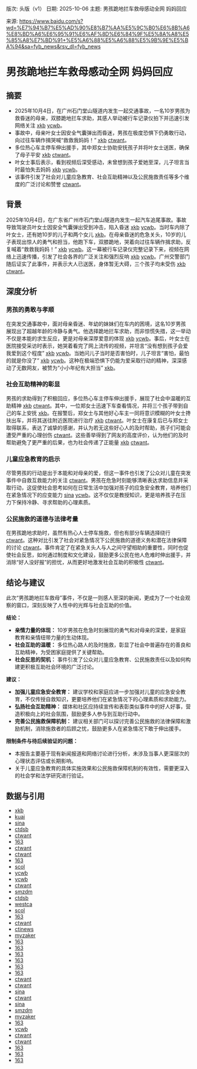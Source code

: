 版次: 头版（v1）
日期: 2025-10-06
主题: 男孩跪地拦车救母感动全网 妈妈回应

来源: https://www.baidu.com/s?wd=%E7%94%B7%E5%AD%90%E8%B7%AA%E5%9C%B0%E6%8B%A6%E8%BD%A6%E6%95%91%E6%AF%8D%E6%84%9F%E5%8A%A8%E5%85%A8%E7%BD%91+%E5%A6%88%E5%A6%88%E5%9B%9E%E5%BA%94&sa=fyb_news&rsv_dl=fyb_news

# 男孩跪地拦车救母感动全网 妈妈回应

## 摘要
- 2025年10月4日，在广州石门堂山隧道内发生一起交通事故，一名10岁男孩为救昏迷的母亲，双膝跪地拦车求助，其感人举动被行车记录仪拍下并迅速引发网络关注 [xkb](https://vertexaisearch.cloud.google.com/grounding-api-redirect/AUZIYQFYGdfwYiTGe4p3woDsaeKsv0vxImT8Um-uxINDA4QrUEdhQOKQXGr7p-Oq3hGrOJBqPbySDdtY9mhKxTAuwCfkrmPaNu7Bw1jbFd0qSE9PFVVPVMd--mivu1SVSYSMgJHHYvrf0kY=) [ycwb](https://vertexaisearch.cloud.google.com/grounding-api-redirect/AUZIYQEg6E6A3S0_2uNk3K8J2qMBRSOkrukzeTWGehHijSmby5j19pk91_hxdwVLMN8ThbK-sBNX3O5WLnWDMTrDXHNZHyCmpuNufJxqoGOGtDb_GAihwSWblQtTf79qPHfecFQbRu8B66T32FKHbbin9p8=)。
- 事故中，母亲叶女士因安全气囊弹出而昏迷，男孩在极度恐惧下仍勇敢行动，向过往车辆作揖哭喊“救救我妈妈！” [xkb](https://vertexaisearch.cloud.google.com/grounding-api-redirect/AUZIYQFYGdfwYiTGe4p3woDsaeKsv0vxImT8Um-uxINDA4QrUEdhQOKQXGr7p-Oq3hGrOJBqPbySDdtY9mhKxTAuwCfkrmPaNu7Bw1jbFd0qSE9PFVVPVMd--mivu1SVSYSMgJHHYvrf0kY=) [ctwant](https://vertexaisearch.cloud.google.com/grounding-api-redirect/AUZIYQFm3ewPEYLGXd8Mwsdz5bk5WhDpvpZQ3QumnZqiyeCXU4zNzF77kgHMT2hQUKdvy9DT8o3uH-ObR7_3GeVaTsGM32UHwUO3cLtvn7edNWygMA1Uo8HKbpV1UWhj8PHoF825szniwmvbKz8p9w==)。
- 多位热心车主停车伸出援手，其中郑女士协助安抚孩子并将叶女士送医，确保了母子平安 [xkb](https://vertexaisearch.cloud.google.com/grounding-api-redirect/AUZIYQFYGdfwYiTGe4p3woDsaeKsv0vxImT8Um-uxINDA4QrUEdhQOKQXGr7p-Oq3hGrOJBqPbySDdtY9mhKxTAuwCfkrmPaNu7Bw1jbFd0qSE9PFVVPVMd--mivu1SVSYSMgJHHYvrf0kY=) [ctwant](https://vertexaisearch.cloud.google.com/grounding-api-redirect/AUZIYQFm3ewPEYLGXd8Mwsdz5bk5WhDpvpZQ3QumnZqiyeCXU4zNzF77kgHMT2hQUKdvy9DT8o3uH-ObR7_3GeVaTsGM32UHwUO3cLtvn7edNWygMA1Uo8HKbpV1UWhj8PHoF825szniwmvbKz8p9w==)。
- 叶女士事后表示，看到视频后深受感动，未曾想到孩子爱她至深，儿子坦言当时最怕失去妈妈 [xkb](https://vertexaisearch.cloud.google.com/grounding-api-redirect/AUZIYQFYGdfwYiTGe4p3woDsaeKsv0vxImT8Um-uxINDA4QrUEdhQOKQXGr7p-Oq3hGrOJBqPbySDdtY9mhKxTAuwCfkrmPaNu7Bw1jbFd0qSE9PFVVPVMd--mivu1SVSYSMgJHHYvrf0kY=) [ycwb](https://vertexaisearch.cloud.google.com/grounding-api-redirect/AUZIYQEg6E6A3S0_2uNk3K8J2qMBRSOkrukzeTWGehHijSmby5j19pk91_hxdwVLMN8ThbK-sBNX3O5WLnWDMTrDXHNZHyCmpuNufJxqoGOGtDb_GAihwSWblQtTf79qPHfecFQbRu8B66T32FKHbbin9p8=)。
- 该事件引发了社会对儿童应急教育、社会互助精神以及公民施救责任等多个维度的广泛讨论和赞誉 [ctwant](https://vertexaisearch.cloud.google.com/grounding-api-redirect/AUZIYQEKKSOaakYIeaA-taqGnHpe7yYwC4tZhDXEkf4IhJ5YBszkl7_vV-VR7_RBkKVuDMT7oaJ47h-heYzlLHhLVNJdKUVLK1FlFtm8MlL9W8mOKJrjpQYxNM7EidwEEiNrpTRHGXxvHd3iFC9DVkc=)。

## 背景
2025年10月4日，在广东省广州市石门堂山隧道内发生一起汽车追尾事故。事故导致驾驶员叶女士因安全气囊弹出受到冲击，陷入昏迷 [xkb](https://vertexaisearch.cloud.google.com/grounding-api-redirect/AUZIYQFYGdfwYiTGe4p3woDsaeKsv0vxImT8Um-uxINDA4QrUEdhQOKQXGr7p-Oq3hGrOJBqPbySDdtY9mhKxTAuwCfkrmPaNu7Bw1jbFd0qSE9PFVVPVMd--mivu1SVSYSMgJHHYvrf0kY=) [ycwb](https://vertexaisearch.cloud.google.com/grounding-api-redirect/AUZIYQEg6E6A3S0_2uNk3K8J2qMBRSOkrukzeTWGehHijSmby5j19pk91_hxdwVLMN8ThbK-sBNX3O5WLnWDMTrDXHNZHyCmpuNufJxqoGOGtDb_GAihwSWblQtTf79qPHfecFQbRu8B66T32FKHbbin9p8=)。当时车内除了叶女士，还有她10岁的儿子和两个女儿 [xkb](https://vertexaisearch.cloud.google.com/grounding-api-redirect/AUZIYQFYGdfwYiTGe4p3woDsaeKsv0vxImT8Um-uxINDA4QrUEdhQOKQXGr7p-Oq3hGrOJBqPbySDdtY9mhKxTAuwCfkrmPaNu7Bw1jbFd0qSE9PFVVPVMd--mivu1SVSYSMgJHHYvrf0kY=)。在母亲昏迷的危急关头，10岁的儿子表现出惊人的勇气和担当，他跑下车，双膝跪地，哭着向过往车辆作揖求助，反复喊着“救救我妈妈！” [xkb](https://vertexaisearch.cloud.google.com/grounding-api-redirect/AUZIYQFYGdfwYiTGe4p3woDsaeKsv0vxImT8Um-uxINDA4QrUEdhQOKQXGr7p-Oq3hGrOJBqPbySDdtY9mhKxTAuwCfkrmPaNu7Bw1jbFd0qSE9PFVVPVMd--mivu1SVSYSMgJHHYvrf0kY=) [ycwb](https://vertexaisearch.cloud.google.com/grounding-api-redirect/AUZIYQEg6E6A3S0_2uNk3K8J2qMBRSOkrukzeTWGehHijSmby5j19pk91_hxdwVLMN8ThbK-sBNX3O5WLnWDMTrDXHNZHyCmpuNufJxqoGOGtDb_GAihwSWblQtTf79qPHfecFQbRu8B66T32FKHbbin9p8=)。这一幕被行车记录仪完整记录下来，视频在网络上迅速传播，引发了社会各界的广泛关注和强烈反响 [xkb](https://vertexaisearch.cloud.google.com/grounding-api-redirect/AUZIYQFYGdfwYiTGe4p3woDsaeKsv0vxImT8Um-uxINDA4QrUEdhQOKQXGr7p-Oq3hGrOJBqPbySDdtY9mhKxTAuwCfkrmPaNu7Bw1jbFd0qSE9PFVVPVMd--mivu1SVSYSMgJHHYvrf0kY=) [ycwb](https://vertexaisearch.cloud.google.com/grounding-api-redirect/AUZIYQEg6E6A3S0_2uNk3K8J2qMBRSOkrukzeTWGehHijSmby5j19pk91_hxdwVLMN8ThbK-sBNX3O5WLnWDMTrDXHNZHyCmpuNufJxqoGOGtDb_GAihwSWblQtTf79qPHfecFQbRu8B66T32FKHbbin9p8=)。广州交警部门随后证实了此事件，并表示大人已送医，身体暂无大碍，三个孩子均未受伤 [xkb](https://vertexaisearch.cloud.google.com/grounding-api-redirect/AUZIYQFYGdfwYiTGe4p3woDsaeKsv0vxImT8Um-uxINDA4QrUEdhQOKQXGr7p-Oq3hGrOJBqPbySDdtY9mhKxTAuwCfkrmPaNu7Bw1jbFd0qSE9PFVVPVMd--mivu1SVSYSMgJHHYvrf0kY=) [ctwant](https://vertexaisearch.cloud.google.com/grounding-api-redirect/AUZIYQFm3ewPEYLGXd8Mwsdz5bk5WhDpvpZQ3QumnZqiyeCXU4zNzF77kgHMT2hQUKdvy9DT8o3uH-ObR7_3GeVaTsGM32UHwUO3cLtvn7edNWygMA1Uo8HKbpV1UWhj8PHoF825szniwmvbKz8p9w==)。

## 深度分析

### 男孩的勇敢与孝顺
在突发交通事故中，面对母亲昏迷、年幼的妹妹们在车内的困境，这名10岁男孩展现出了超越年龄的冷静与勇气。他选择跪地拦车求助，而非惊慌失措，这一举动不仅是本能的求生反应，更是对母亲深厚爱意的体现 [xkb](https://vertexaisearch.cloud.google.com/grounding-api-redirect/AUZIYQFYGdfwYiTGe4p3woDsaeKsv0vxImT8Um-uxINDA4QrUEdhQOKQXGr7p-Oq3hGrOJBqPbySDdtY9mhKxTAuwCfkrmPaNu7Bw1jbFd0qSE9PFVVPVMd--mivu1SVSYSMgJHHYvrf0kY=) [ycwb](https://vertexaisearch.cloud.google.com/grounding-api-redirect/AUZIYQEg6E6A3S0_2uNk3K8J2qMBRSOkrukzeTWGehHijSmby5j19pk91_hxdwVLMN8ThbK-sBNX3O5WLnWDMTrDXHNZHyCmpuNufJxqoGOGtDb_GAihwSWblQtTf79qPHfecFQbRu8B66T32FKHbbin9p8=)。事后，叶女士在医院接受采访时表示，她哭着看完了网上流传的视频，并坦言“没有想到孩子会爱我爱到这个程度” [xkb](https://vertexaisearch.cloud.google.com/grounding-api-redirect/AUZIYQFYGdfwYiTGe4p3woDsaeKsv0vxImT8Um-uxINDA4QrUEdhQOKQXGr7p-Oq3hGrOJBqPbySDdtY9mhKxTAuwCfkrmPaNu7Bw1jbFd0qSE9PFVVPVMd--mivu1SVSYSMgJHHYvrf0kY=) [ycwb](https://vertexaisearch.cloud.google.com/grounding-api-redirect/AUZIYQEg6E6A3S0_2uNk3K8J2qMBRSOkrukzeTWGehHijSmby5j19pk91_hxdwVLMN8ThbK-sBNX3O5WLnWDMTrDXHNZHyCmpuNufJxqoGOGtDb_GAihwSWblQtTf79qPHfecFQbRu8B66T32FKHbbin9p8=)。当她问儿子当时是否害怕时，儿子坦言“害怕，最怕的就是你没了” [xkb](https://vertexaisearch.cloud.google.com/grounding-api-redirect/AUZIYQFYGdfwYiTGe4p3woDsaeKsv0vxImT8Um-uxINDA4QrUEdhQOKQXGr7p-Oq3hGrOJBqPbySDdtY9mhKxTAuwCfkrmPaNu7Bw1jbFd0qSE9PFVVPVMd--mivu1SVSYSMgJHHYvrf0kY=) [ycwb](https://vertexaisearch.cloud.google.com/grounding-api-redirect/AUZIYQEg6E6A3S0_2uNk3K8J2qMBRSOkrukzeTWGehHijSmby5j19pk91_hxdwVLMN8ThbK-sBNX3O5WLnWDMTrDXHNZHyCmpuNufJxqoGOGtDb_GAihwSWblQtTf79qPHfecFQbRu8B66T32FKHbbin9p8=)。这种在极端恐惧下仍能为爱采取行动的精神，深深感动了无数网友，被赞为“小小年纪有大担当” [xkb](https://vertexaisearch.cloud.google.com/grounding-api-redirect/AUZIYQFYGdfwYiTGe4p3woDsaeKsv0vxImT8Um-uxINDA4QrUEdhQOKQXGr7p-Oq3hGrOJBqPbySDdtY9mhKxTAuwCfkrmPaNu7Bw1jbFd0qSE9PFVVPVMd--mivu1SVSYSMgJHHYvrf0kY=)。

### 社会互助精神的彰显
男孩的求助得到了积极回应，多位热心车主停车伸出援手，展现了社会中温暖的互助精神 [xkb](https://vertexaisearch.cloud.google.com/grounding-api-redirect/AUZIYQFYGdfwYiTGe4p3woDsaeKsv0vxImT8Um-uxINDA4QrUEdhQOKQXGr7p-Oq3hGrOJBqPbySDdtY9mhKxTAuwCfkrmPaNu7Bw1jbFd0qSE9PFVVPVMd--mivu1SVSYSMgJHHYvrf0kY=) [ctwant](https://vertexaisearch.cloud.google.com/grounding-api-redirect/AUZIYQFm3ewPEYLGXd8Mwsdz5bk5WhDpvpZQ3QumnZqiyeCXU4zNzF77kgHMT2hQUKdvy9DT8o3uH-ObR7_3GeVaTsGM32UHwUO3cLtvn7edNWygMA1Uo8HKbpV1UWhj8PHoF825szniwmvbKz8p9w==)。其中，一位郑女士迅速下车查看情况，并将三个孩子带到自己的车上安抚 [xkb](https://vertexaisearch.cloud.google.com/grounding-api-redirect/AUZIYQFYGdfwYiTGe4p3woDsaeKsv0vxImT8Um-uxINDA4QrUEdhQOKQXGr7p-Oq3hGrOJBqPbySDdtY9mhKxTAuwCfkrmPaNu7Bw1jbFd0qSE9PFVVPVMd--mivu1SVSYSMgJHHYvrf0kY=)。在报警后，郑女士与其他好心车主一同将意识模糊的叶女士搀扶出车，并将其送往附近医院进行治疗 [xkb](https://vertexaisearch.cloud.google.com/grounding-api-redirect/AUZIYQFYGdfwYiTGe4p3woDsaeKsv0vxImT8Um-uxINDA4QrUEdhQOKQXGr7p-Oq3hGrOJBqPbySDdtY9mhKxTAuwCfkrmPaNu7Bw1jbFd0qSE9PFVVPVMd--mivu1SVSYSMgJHHYvrf0kY=) [ctwant](https://vertexaisearch.cloud.google.com/grounding-api-redirect/AUZIYQFm3ewPEYLGXd8Mwsdz5bk5WhDpvpZQ3QumnZqiyeCXU4zNzF77kgHMT2hQUKdvy9DT8o3uH-ObR7_3GeVaTsGM32UHwUO3cLtvn7edNWygMA1Uo8HKbpV1UWhj8PHoF825szniwmvbKz8p9w==)。叶女士在康复后已与郑女士取得联系，表达了诚挚的感谢，并认为若无这些好心人的及时帮助，孩子们可能会遭受严重的心理创伤 [ctwant](https://vertexaisearch.cloud.google.com/grounding-api-redirect/AUZIYQFm3ewPEYLGXd8Mwsdz5bk5WhDpvpZQ3QumnZqiyeCXU4zNzF77kgHMT2hQUKdvy9DT8o3uH-ObR7_3GeVaTsGM32UHwUO3cLtvn7edNWygMA1Uo8HKbpV1UWhj8PHoF825szniwmvbKz8p9w==)。这些善举得到了网友的高度评价，认为他们的及时帮助避免了更严重的后果，也为社会传递了正能量 [xkb](https://vertexaisearch.cloud.google.com/grounding-api-redirect/AUZIYQFYGdfwYiTGe4p3woDsaeKsv0vxImT8Um-uxINDA4QrUEdhQOKQXGr7p-Oq3hGrOJBqPbySDdtY9mhKxTAuwCfkrmPaNu7Bw1jbFd0qSE9PFVVPVMd--mivu1SVSYSMgJHHYvrf0kY=) [ctwant](https://vertexaisearch.cloud.google.com/grounding-api-redirect/AUZIYQEKKSOaakYIeaA-taqGnHpe7yYwC4tZhDXEkf4IhJ5YBszkl7_vV-VR7_RBkKVuDMT7oaJ47h-heYzlLHhLVNJdKUVLK1FlFtm8MlL9W8mOKJrjpQYxNM7EidwEEiNrpTRHGXxvHd3iFC9DVkc=)。

### 儿童应急教育的启示
尽管男孩的行动是出于本能和对母亲的爱，但这一事件也引发了公众对儿童在突发事件中自救互救能力的关注 [ctwant](https://vertexaisearch.cloud.google.com/grounding-api-redirect/AUZIYQEKKSOaakYIeaA-taqGnHpe7yYwC4tZhDXEkf4IhJ5YBszkl7_vV-VR7_RBkKVuDMT7oaJ47h-heYzlLHhLVNJdKUVLK1FlFtm8MlL9W8mOKJrjpQYxNM7EidwEEiNrpTRHGXxvHd3iFC9DVkc=)。男孩在危急时刻能够清晰表达求助信息并采取行动，这促使社会思考如何在日常生活中加强对孩子的应急安全教育，培养他们在紧急情况下的应变能力 [sina](https://vertexaisearch.cloud.google.com/grounding-api-redirect/AUZIYQFPCEdZBIR3RUrG9rhiCi0gr7VLtO7CTgQzDrkepKV1QevOKMAXZeYgSpHTwGUxQuSQIm-ZcZCB7I0qwBMqX0ZgRL61Pc4UCe99DFET7CziyUKh_P_f8tTbetSOJBlwUUA8Oqe2r2sW3_NqRwj0UclYcSl1Y5UbW7F6v7BngXTAllj3OSCGs4cIPfE=) [ycwb](https://vertexaisearch.cloud.google.com/grounding-api-redirect/AUZIYQFyTCn7K_mbalSMW7SHlwKJij9zfAHrbe69U6ZfcaPS_CdNAODulYgx1ZuWVnICWiIkbWJF8EtQpLAcCkhmRvVxOB9-3cggnxO2tZrL57BVjAO-eqisycY=)。这不仅仅是教授知识，更是培养孩子在压力下保持冷静、寻求帮助的心理素质。

### 公民施救的道德与法律考量
在男孩跪地求助时，虽然有热心人士停车施救，但也有部分车辆选择绕行 [ctwant](https://vertexaisearch.cloud.google.com/grounding-api-redirect/AUZIYQEKKSOaakYIeaA-taqGnHpe7yYwC4tZhDXEkf4IhJ5YBszkl7_vV-VR7_RBkKVuDMT7oaJ47h-heYzlLHhLVNJdKUVLK1FlFtm8MlL9W8mOKJrjpQYxNM7EidwEEiNrpTRHGXxvHd3iFC9DVkc=)。这种对比引发了社会对紧急情况下公民施救的道德义务和潜在法律保障的讨论 [ctwant](https://vertexaisearch.cloud.google.com/grounding-api-redirect/AUZIYQEKKSOaakYIeaA-taqGnHpe7yYwC4tZhDXEkf4IhJ5YBszkl7_vV-VR7_RBkKVuDMT7oaJ47h-heYzlLHhLVNJdKUVLK1FlFtm8MlL9W8mOKJrjpQYxNM7EidwEEiNrpTRHGXxvHd3iFC9DVkc=)。事件肯定了在紧急关头人与人之间守望相助的重要性，同时也促使社会反思，如何通过制度和文化建设，鼓励更多公民在他人危难时伸出援手，并消除“好人没好报”的担忧，从而更好地激发社会互助的积极性 [ctwant](https://vertexaisearch.cloud.google.com/grounding-api-redirect/AUZIYQEKKSOaakYIeaA-taqGnHpe7yYwC4tZhDXEkf4IhJ5YBszkl7_vV-VR7_RBkKVuDMT7oaJ47h-heYzlLHhLVNJdKUVLK1FlFtm8MlL9W8mOKJrjpQYxNM7EidwEEiNrpTRHGXxvHd3iFC9DVkc=)。

## 结论与建议
此次“男孩跪地拦车救母”事件，不仅是一则感人至深的新闻，更成为了一个社会观察的窗口，深刻反映了人性中的光辉与社会互助的价值。

**结论：**
- **亲情力量的体现：** 10岁男孩在危急时刻展现的勇气和对母亲的深爱，是家庭教育和亲情纽带力量的生动体现。
- **社会互助的温暖：** 多位热心路人的及时施救，彰显了社会中普遍存在的善良和互助精神，为受困家庭提供了关键帮助。
- **社会反思的契机：** 事件引发了公众对儿童应急教育、公民施救责任以及如何构建更积极互助社会环境的广泛讨论。

**建议：**
- **加强儿童应急安全教育：** 建议学校和家庭应进一步加强对儿童的应急安全教育，不仅传授自救知识，更要培养他们在紧急情况下的心理素质和求助能力。
- **弘扬社会互助精神：** 媒体和社区应持续宣传和表彰类似事件中的好人好事，营造积极向上的社会氛围，鼓励更多人参与到互助行动中。
- **完善公民施救保障机制：** 建议相关部门可以探讨完善公民施救的法律保障和激励机制，消除施救者的后顾之忧，鼓励更多人在紧急情况下敢于伸出援手。

**限制条件与待后续验证的问题：**
- 本报告主要基于现有新闻报道和网络讨论进行分析，未涉及当事人更深层次的心理状态评估或长期影响。
- 关于儿童应急教育的具体实施效果和公民施救保障机制的有效性，需要更深入的社会学和法学研究进行验证。

## 数据与引用
- [xkb](https://vertexaisearch.cloud.google.com/grounding-api-redirect/AUZIYQFYGdfwYiTGe4p3woDsaeKsv0vxImT8Um-uxINDA4QrUEdhQOKQXGr7p-Oq3hGrOJBqPbySDdtY9mhKxTAuwCfkrmPaNu7Bw1jbFd0qSE9PFVVPVMd--mivu1SVSYSMgJHHYvrf0kY=)
- [kuai](https://vertexaisearch.cloud.google.com/grounding-api-redirect/AUZIYQEQNXpgGZ7pA2OC9crGNKgpX6fGZCDtryXStowVNKD3g4M4QPTjzKj7uOI7W1aV_xltTpOyFJZdD27CwJ0Mtp6zHeu9LY3oOqhWQysm7uykiqHxbXnHBH42QmeYHggABPRnMMQrehVQKlxjGXNZ)
- [sina](https://vertexaisearch.cloud.google.com/grounding-api-redirect/AUZIYQGalYCjlc1K-T-LW5G8O6SxiBi5Ab71MwQwMkQ2uQtMxLHjwC8-369iMOjRE-KPjTuFOZ5X6RnqeWOJfyD2AqhA_hym9o9Gmt4Yro30rTU1x4caaFn9qDliJnbe8vcM41nyFtZnapsvcjR_PD9LWImL0iC_ZkxlOU7a2isGh-UjDQA-1xqoLOheiWI=)
- [ctdsb](https://vertexaisearch.cloud.google.com/grounding-api-redirect/AUZIYQHwsq9ryTcKKrG6_3csraBF7QBFDOjq2rr5lGsW2Ite7KTqRL2QACKnbWqEdQwJzX21TvglGM2ZTwB7uYK2UA4a_FDSxo25ojEzOCN0-gDPtma3yxstKLc3BXXAGwdaN9TFVT4bKpiyI78R)
- [ctwant](https://vertexaisearch.cloud.google.com/grounding-api-redirect/AUZIYQGvo1iwcJg6FvMJpBpmC9DHKe-S6dC7k6VGuqbA2SPCRFbxrvwLaY_rUFpxG0JgY_CisUg98j2mU0jH666okAxp1MJgz2165AIP-lzIw00G9LlHotrS-X92r6oh35QwVF3jD-m6zCNGEhxUuFg=)
- [163](https://vertexaisearch.cloud.google.com/grounding-api-redirect/AUZIYQHav_tHYIReeaDXmGM5duxkD4iIq5A-VBUzNxNNIhKa9df8KxnKcWaqyr4tszvgXsWGAtmW5uBnepC36YzKW_OOAjXJZQubWUf3zi4We7zcaEIKCAvu5qcrkEuH2-4N-2G5DuR5lheLthteaDoHVahroNc1t7py)
- [ctwant](https://vertexaisearch.cloud.google.com/grounding-api-redirect/AUZIYQFlV4gJ1_rqqE4fUbGGZBsxG8uDGQgha7TNlFFLqILa_KoWvQnUl_RzYXUAyCK53lqwwbwH2iKKAG6J2Hjq84K7H8NNnkUhQZR3jnpEHgoHWm98_eiLGbVmjX9yoNmpAXP5V2w0Mp6h1UyNAxQ=)
- [ctwant](https://vertexaisearch.cloud.google.com/grounding-api-redirect/AUZIYQER15itJj3C6k-hDS_wKf9pF2z31dl5JCus6YS_hi_5C64dVEoR08WiMRpxuF_AnuYEP8THur5-UMlFwn87G4x7cUZk1EHN_5Q9Omd1Kbp7z6GjFqhh66lrkl-sVOzPG1nbOnSWHJGYBs-E9xM=)
- [163](https://vertexaisearch.cloud.google.com/grounding-api-redirect/AUZIYQGLHq8E1NeJ2MHtGhZPPfJPu0IxtQJCGkt7pDE4Z-jpjwYZ65ogwU8DjPHKxk8aibakWq_Z5OBvUDjIEiGe3it4UY4m5bA0tiNZwmwZ1QFN1vdxnUTJoatSR77AgVJvEBm8Hu2wvHx1TP7rXA7uGQUlf7Xy9w==)
- [scol](https://vertexaisearch.cloud.google.com/grounding-api-redirect/AUZIYQGx1d05-8K5_Ds8HnT0BDnRM7R6WggvlScAuovop8D7n7hy3mV-qdX76v2wVm9-R10YunJ3F6DTOFIT6QmcxoLmER1_lES1hqsXwPOeLa8-PyXCAzhknPCEWJOwmcr5-aE=)
- [ycwb](https://vertexaisearch.cloud.google.com/grounding-api-redirect/AUZIYQFrSwrMbV9wkm2gcaTYt4xxV3o0g1bpUbVPV0wXx36Rwvz3HBHrPIlXdfZFd-z-ZptAlY00YRqk2GTuKIabYGRo8svoR6siP2rxccr6mtOKZzdRwDYXMcuGp7_uHQV5y9RdPXIGmy_NJRiQ1a7ok7Yx)
- [ycwb](https://vertexaisearch.cloud.google.com/grounding-api-redirect/AUZIYQEg6E6A3S0_2uNk3K8J2qMBRSOkrukzeTWGehHijSmby5j19pk91_hxdwVLMN8ThbK-sBNX3O5WLnWDMTrDXHNZHyCmpuNufJxqoGOGtDb_GAihwSWblQtTf79qPHfecFQbRu8B66T32FKHbbin9p8=)
- [ctwant](https://vertexaisearch.cloud.google.com/grounding-api-redirect/AUZIYQFm3ewPEYLGXd8Mwsdz5bk5WhDpvpZQ3QumnZqiyeCXU4zNzF77kgHMT2hQUKdvy9DT8o3uH-ObR7_3GeVaTsGM32UHwUO3cLtvn7edNWygMA1Uo8HKbpV1UWhj8PHoF825szniwmvbKz8p9w==)
- [smzdm](https://vertexaisearch.cloud.google.com/grounding-api-redirect/AUZIYQHS9OfCdtY_1Z94P98UKKS0-FvBW99JJ9MQb14SJ88pUVGX7qk2ok77zML9EshppuQGspcWMijmYPE2Y7h6z30VYZTztmFW96N0E5MspBt51CNn-S_zUvnej5OdGAke)
- [ctdsb](https://vertexaisearch.cloud.google.com/grounding-api-redirect/AUZIYQGQCWyOpC23NmBlV8K0TBZ1kyQS-QbzAD4DDEwK5bXIwlFDiGzfcjOaOtEq-ub9hmNKM2FYX7BY9K34Tp443YTFIQWCTdQylFAqqnt7kc2TYtWjnG9ya_UJLiobzUkp9xo2Kp-5Re00EUo=)
- [westca](https://vertexaisearch.cloud.google.com/grounding-api-redirect/AUZIYQFnrYNssZDKyLgerroTZ_YwLmWJ07_uAt9Bg_Lt4o9AVOfWvYexqjRggGSCRNtyU_TyJSnzHtJqeXyP7Uhpg5OFfjT5xS2U3xbD3IkRQeB4y3d9AfdhmTHElso2tDBlNLVLOOkzR_vw_DZb07QYIaM1Ky59C6_UGj0b9CTrTvu2a-9ZkXfmxAzet8xtZiPO-i5YTOF23QhgjrqQGfb6VODNnpxEVzJGUTVnIcYVYJ7LElzcr2LmtLmmYdYPSHjaAuHQE4JUlUEQBiMH3Bn1Zr5sjCwk2fnHv2h0UWrsmIJP4Nk0C66EboMLPCGvpDqOrV8Mio6cZ25fJG1oBw_ZqZt4DxGSKePQsKX8YZwEtc0I5ilrC9lCzOyu4Pf1L5Gp8RburNpcr6G03xqboyVq_QBgK8StqM0w_ZII1-8exA==)
- [scol](https://vertexaisearch.cloud.google.com/grounding-api-redirect/AUZIYQGVX9rVivFR70ux71clXMaVcrDHefbqiBk7TIzaWoCRfTjxC07ItsEI9Yh-gq3JYvPvJ0lnTQAvPKBaPD3SC-HCHOiqFUg1vejpAziyR1vPADG3aE6Aw2ECnO9mrSQ3cA==)
- [163](https://vertexaisearch.cloud.google.com/grounding-api-redirect/AUZIYQEZ7UU0aGs7jRaXNRn99AGfou_Ucml3dCs-jq9sTLWyOsr97cxzpzeqYFVUHuzLa9UG-MPBIpggp4y1UQxOlxIl-srwF2xESh71DyCYBAWOxBJt2FOptuWxmIGOvm7LQNYX9cDfz36fpyGPG5ZAMQ==)
- [ctwant](https://vertexaisearch.cloud.google.com/grounding-api-redirect/AUZIYQG9E2RDcZGEj0gx30WBLMZIsxGe5qHsUmu3OoHs5On5H0G-aFp1_nAEYJrbcThb3A-VoKeuO58P_Xg0X8cXY-jIYd1kHUoHkCR_smCaT8nIGFRYVYKTMYHm6Yug6IAjTNbibmYr6Kf2OPvA8Q==)
- [ctinews](https://vertexaisearch.cloud.google.com/grounding-api-redirect/AUZIYQFw_b4_tyQwvh3fBOC_WeOhhcrwR0uWDHks4EjEhK-ysaz0qXfbHYbj_QdDTMa-KVJexD0bGI005Y0wZJL93ResZ09dIE7n2QQsf3i85F828XzLgzD86u3A9soduQnhvVezC7M=)
- [myzaker](https://vertexaisearch.cloud.google.com/grounding-api-redirect/AUZIYQGblKYMV9usfPyA_i9MW_FByGQBjZiK-BTk7rndq4RrdhJOGwPjoSJdCEr_almQHHKOYtIH4AVHWoICYOH6NVmf_MwP0A9cbwk0UtDJmfUiDIr7Y9UCjBDHRXG0SAIiEpHGW9QAO9i66xnnSAlf39dZcko=)
- [163](https://vertexaisearch.cloud.google.com/grounding-api-redirect/AUZIYQEif5FjRP2GVDJs1RLYm4TH7EDqdA6wTtB-tM7RMu4efTAQhgtNhWr30B3PGxPQNsegS1o1C2f3rpmJk6-Mr4P4wVJySR4Ch-f_wyLbRpZDlJ8r5c-2-h3o-G3la0QSnd4a-cE7cZ4PrK3Vtb5TKEQS7idz2Iwt_2h_JYwGR0ukqg==)
- [163](https://vertexaisearch.cloud.google.com/grounding-api-redirect/AUZIYQGlCYpuUU4wNsPwq41VooCp4wSYIuMzekwumH10D-NT8KTvoaa8qBhkN4c4LFAfPQUeo4prU8nGg7GvepWzb9r5S7nSSyL7-jYiXevWbopSAV7K8olXxrbn2-UcBK3_ref_II56hmd7ZSzDaFQDeA==)
- [163](https://vertexaisearch.cloud.google.com/grounding-api-redirect/AUZIYQGcsFQuNUPoC3oxJUGzbYvbXRGYUeQyb3fjbOT9nZVO3XUhwUBjbGbL48Jfa4jMKoU8r2fs5LxOD-BQy08m0x1fJzk0rArmJb8tAqMc3TWXZ_HWxiBFDOEIIaIrQLXrNRjGTmaM5jGWu6dbYnQRSw==)
- [163](https://vertexaisearch.cloud.google.com/grounding-api-redirect/AUZIYQEvYZ8ATZitH4Z5Zq8R_QtK-nqx812qtwoVgslSyOGDhCmt991oIRTiR8gOJO2Gc3W4MZEk7kASQvXXeTZSWFfj6fl-SdFAT41ilKlMIEFKOc_8x9tXxhBO993OyavB6xRCSRJeNboZ1vOClZ_fiAP-U3POZl92KAw9Inn54P7cdDBgZpV-2WeNu8gL05yuHg==)
- [163](https://vertexaisearch.cloud.google.com/grounding-api-redirect/AUZIYQGjpvxFrfGrRoMsVVz-wgO1Bj1psf3tNqcEc0vFLaK2Ll8FZzyN-_LoC2ZYJYbbUn0QK8the9vucBA9NXKIkbTZDWuKIqQKrGYgkzDR_GFrUMmQ8SrNrOguoaPgI2rDBxdw-Ja8oZVJpJ2BnMHu9w==)
- [163](https://vertexaisearch.cloud.google.com/grounding-api-redirect/AUZIYQGAU3vUbhiWez6kFVw0T9GAe-z8s0YmhgIYnPVTWd9HETZ8Cy6I5Tir8eTsVnJdrPLJGvL5-IHM8Vzy7qkYV0J9c4g5w7WxQzAWyXA0e_YaDi2GJqOEytVPzsSWsyv1K-FkArdMOtyP08F8qVPrlCk0)
- [ctwant](https://vertexaisearch.cloud.google.com/grounding-api-redirect/AUZIYQEKKSOaakYIeaA-taqGnHpe7yYwC4tZhDXEkf4IhJ5YBszkl7_vV-VR7_RBkKVuDMT7oaJ47h-heYzlLHhLVNJdKUVLK1FlFtm8MlL9W8mOKJrjpQYxNM7EidwEEiNrpTRHGXxvHd3iFC9DVkc=)
- [ctwant](https://vertexaisearch.cloud.google.com/grounding-api-redirect/AUZIYQE1AF-fZ3AZ6d1qF86ACB-MeFOafzTWjB92wQRIfDsi4uanCVMDV7oOykiA0RRM4WBMAUINM4oZlJMUUgCdgSw8SI0ZvsJfoTkErURutwW2wQLSBAlZK4UKBxDuXgeRiT9i2dhIKSulPy0NweY=)
- [sina](https://vertexaisearch.cloud.google.com/grounding-api-redirect/AUZIYQFPCEdZBIR3RUrG9rhiCi0gr7VLtO7CTgQzDrkepKV1QevOKMAXZeYgSpHTwGUxQuSQIm-ZcZCB7I0qwBMqX0ZgRL61Pc4UCe99DFET7CziyUKh_P_f8tTbetSOJBlwUUA8Oqe2r2sW3_NqRwj0UclYcSl1Y5UbW7F6v7BngXTAllj3OSCGs4cIPfE=)
- [ctwant](https://vertexaisearch.cloud.google.com/grounding-api-redirect/AUZIYQEEKeS2kZ26ommDtJHRYyf9vilB9eg20MDj5qLxvsz6jXbpFCsp4IW50f78BaAUnHgrjeghWLmq1VAJW3vEwoeWP6kFxUqmYLwveKesHR8aSqw9V7jDGyqXuNGIIg8s_4c1eGnrshgEQVSnyc8=)
- [sina](https://vertexaisearch.cloud.google.com/grounding-api-redirect/AUZIYQEo5PVGzKSJ-tQaIY2Q8chTiXx-Rbwj6CwavtznKvmu_7s65o05au5cSd-ORVrih91mVspKNaE1SUB4FQwM7BMc7Ed2OOOImZ9cT4XHFF3iEkbbFwGCxOVRbQuzmSwwvnWJJ5hrCMnAdjjB6syYy6o_S1TsLJ4G08fOagIWZil_DA==)
- [smzdm](https://vertexaisearch.cloud.google.com/grounding-api-redirect/AUZIYQFEjPTV7qEIvAkTfjl9skw4Le8C2jyMrJjZuZczOm3kbi_6g8-NiCSfgzrVzW2Io5uKEmLCBfbTImJJARmdxmDiH8VScSur7RNal7mpkWQL99r_5piaqslXjVSCixuPqw==)
- [myzaker](https://vertexaisearch.cloud.google.com/grounding-api-redirect/AUZIYQGWQco7THXL4c359YA2jrlu_PgbBbXBlBvGNIWPV3vEFlmSGrAyQ4p7zZKDYBapyDDACAdhOLlwXKOmUsSstH4_y94EBbns1TI6NSVwa6jnGSW28hx5IPEOPCC0mLIRLXTliTUXbF_OPQ-VLAu7P1h5T4P3)
- [163](https://vertexaisearch.cloud.google.com/grounding-api-redirect/AUZIYQHg_lnkYSwEDDc13CrsCa_xWFfP7A1rKzeVa2fdqqMC0A8MMHeQhp88Y80rvUw7v1XGr25hTAm_qMXgTHQ41GKBjVeD-UR56wvfPbY5scF9W3xh17F0LyESY6EraNdb8odyMnpiOb0kLjKB68hiHNv5muY-e37VqZOVoG_Y-zy8JsSekPh8bOb9dMu2JejHfZ_b3aGhKp7DXRnCn0ZMzhmlec9oDjAL7llMhEHjxA==)
- [ycwb](https://vertexaisearch.cloud.google.com/grounding-api-redirect/AUZIYQFyTCn7K_mbalSMW7SHlwKJij9zfAHrbe69U6ZfcaPS_CdNAODulYgx1ZuWVnICWiIkbWJF8EtQpLAcCkhmRvVxOB9-3cggnxO2tZrL57BVjAO-eqisycY=)
- [ctwant](https://vertexaisearch.cloud.google.com/grounding-api-redirect/AUZIYQGHH3Qg3khlWRjhJWEKwZFPQRR0eJLwDHjHA1ljfmcKX5T_r2t9OfsnHVg8Z29BXfaIuEVbdHryi_X43TpBuHTOsL2GVtx4mXXcs_zSFT48CwycdDLFTqFUCgS3dYHSHeapc8NOLN1sCgi3OMs=)
- [ctwant](https://vertexaisearch.cloud.google.com/grounding-api-redirect/AUZIYQHlkKw_tSr_TfI6MW4pJFlvD9Ze-bCOtOh8ydD0f3oac15gImKe6ByZMawugELA6D3gdOZoh_IKEGK8Kw9qJyoKzMoAUZ7CRiAi6MF-EdNoJ97zr3jUZmd_rqhcXeCyx25FZM69BvXB8gm_CGY=)
- [163](https://vertexaisearch.cloud.google.com/grounding-api-redirect/AUZIYQEa7vgJTMtULZVqOjdIeEFhZCA3xwseX711NVLsUVwAhR_a5JYy-2L5JovCUYAHR1X-4XK783NUhN-tI1_KeTdLx7G-phFx_kmTG_8jmd-hsxlnfRe2-VF_HWmCG2mMIBbXpe38MhJLxdLtkH16oNU=)
- [163](https://vertexaisearch.cloud.google.com/grounding-api-redirect/AUZIYQFz5W-PUw5jP-N3vELDmPleEKx1wCCSoOiNYIwkNKF0tLTf39JbRD7UUElOjRgx_b7wDmbnFDCadLmdIs42d71UqO93g28OVrK22MHdjI9F9QeFr6jT30Vd0T1Ok6H6sXx--JaLtdw95Bmn00_w)
- [163](https://vertexaisearch.cloud.google.com/grounding-api-redirect/AUZIYQG1otElvRgw8YTvcvf9Fqv_uHA4TE4iZBVCb0rDnxDgi9yROnNHdZJdhb2CO4v7LNF32ZVzd12zGmQudVnmG5oKEW52EVucdszYHOFjT71BtNdbHrr_iCfe2E1fR5miXXwKzvDjhc8KyrvS-xxpILw=)